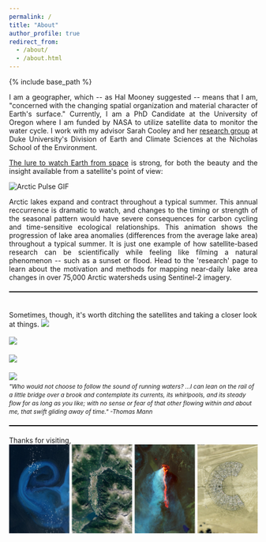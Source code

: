 ```yaml
---
permalink: /
title: "About"
author_profile: true
redirect_from: 
  - /about/
  - /about.html
---
```


{% include base_path %}
<p align="justify">
I am a geographer, which -- as Hal Mooney suggested -- means that I am, "concerned with the changing spatial organization and material character of Earth's surface." Currently, I am a PhD Candidate at the University of Oregon where I am funded by NASA to utilize satellite data to monitor the water cycle. I work with my advisor Sarah Cooley and her <a href="https://sites.duke.edu/coollab/" target="_blank">research group</a> at Duke University's Division of Earth and Climate Sciences at the Nicholas School of the Environment.</p>

<p align="justify">
<span style="font-size:1.0em;"><a href="/files/Earth-from-Space.pdf"> The lure to watch Earth from space</a> is strong, for both the beauty and the insight available from a satellite's point of view: </span></p>

<img src="/images/anom_z_12_circle.gif" alt="Arctic Pulse GIF">

<p align="justify"><span style="font-size:1.0em;"> Arctic lakes expand and contract throughout a typical summer. This annual reccurrence is dramatic to watch, and changes to the timing or strength of the seasonal pattern would have severe consequences for carbon cycling and time-sensitive ecological relationships. This animation shows the progression of lake area anomalies (differences from the average lake area) throughout a typical summer. It is just one example of how satellite-based research can be scientifically while feeling like filming a natural phenomenon -- such as a sunset or flood. Head to the 'research' page to learn about the motivation and methods for mapping near-daily lake area changes in over 75,000 Arctic watersheds using Sentinel-2 imagery.</span></p>

<hr style="height: 2px; background-color: black; border: none; margin: 20px 0;">
<br/>
<span style="font-size:1.0em;"> Sometimes, though, it's worth ditching the satellites and taking a closer look at things.</span>
<img src= '/images/chile/confluence_BW1.jpg'>
<br/><br/>
<img src='/images/sweetCreekBanner2.jpg' > 
<br/><br/>
<img src='/images/AlaskaBasin2.jpg' > 
<br/><br/>
<img src='/images/rioFigueroabanner.jpg' > 
<br/>
<span style="font-size:0.85em;"><em>"Who would not choose to follow the sound of running waters? ...I can lean on the rail of a little bridge over a brook and contemplate its currents, its whirlpools, and its steady flow for as long as you like; with no sense or fear of that other flowing within and about me, that swift gliding away of time." -Thomas Mann</em> 
</span>
<hr style="height: 2px; background-color: black; border: none; margin: 20px 0;">
Thanks for visiting,<br/>
<img src="/images/Eric.png" style="display: block; margin: 0; padding: 0;">
